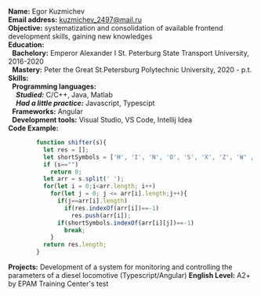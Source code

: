 **Name:** Egor Kuzmichev<br>
**Email address:** kuzmichev_2497@mail.ru<br>
**Objective:** systematization and consolidation of available frontend development skills, gaining new knowledges<br>
**Education:**<br>
 &nbsp;&nbsp;**Bachelory:** Emperor Alexander I St. Peterburg State Transport University, 2016-2020<br>
 &nbsp;&nbsp;**Mastery:** Peter the Great St.Petersburg Polytechnic University, 2020 - p.t.<br>
**Skills:**<br>
  &nbsp;&nbsp;**Programming languages:** <br>
    &nbsp;&nbsp;&nbsp;&nbsp;***Studied:*** C/C++, Java, Matlab<br>
    &nbsp;&nbsp;&nbsp;&nbsp;***Had a little practice:*** Javascript, Typescipt<br>
  &nbsp;&nbsp;**Frameworks:** Angular<br>
  &nbsp;&nbsp;**Development tools:** Visual Studio, VS Code, Intellij Idea<br>
**Code Example:**<br>
```javascript
        function shifter(s){
          let res = [];
          let shortSymbols = ['H', 'I', 'N', 'O', 'S', 'X', 'Z', 'W' , 'M'];
          if (s=="")
            return 0;
          let arr = s.split(' ');
          for(let i = 0;i<arr.length; i++)
            for(let j = 0; j <= arr[i].length;j++){
              if(j==arr[i].length)
                if(res.indexOf(arr[i])==-1)
                  res.push(arr[i]);
              if(shortSymbols.indexOf(arr[i][j])==-1)
                break;
            }
          return res.length;
        }
```
**Projects:** Development of a system for monitoring and controlling the parameters of a diesel locomotive (Typescript/Angular)
**English Level:** A2+ by EPAM Training Center's test
